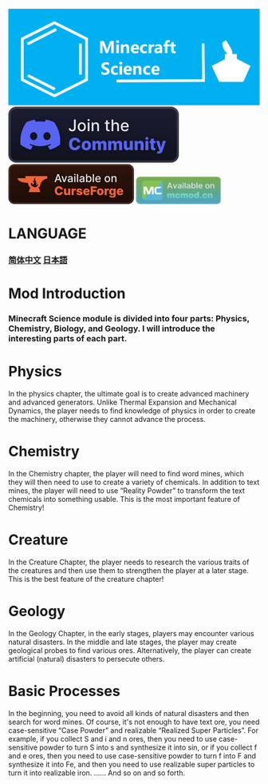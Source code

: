 ![](readme/picture/MCSE.png)<br>
<a href="https://discord.gg/mvFqVABev3" rel="Discord">![Discord](https://raw.githubusercontent.com/Y1rd/Y1rd/main/discord-custom_vector.svg)</a>
<a href="" rel="Curseforge">![Curseforge](https://raw.githubusercontent.com/intergrav/devins-badges/1aec26abb75544baec37249f42008b2fcc0e731f/assets/cozy/available/curseforge_vector.svg)</a>
<a href="" rel="mcmod"><img src="https://raw.githubusercontent.com/KessokuTeaTime/Badges-Extra/refs/heads/main/assets/cozy/available/mcmodcn_64h.png" alt="description" width="170" height="55">
</a>
# LANGUAGE<br>
### [简体中文](readme/readme(Chinese).md)  [日本語](readme/readme(Japanese).md)   
# Mod Introduction<br>
### Minecraft Science module is divided into four parts: Physics, Chemistry, Biology, and Geology. I will introduce the interesting parts of each part.
# Physics<br>
In the physics chapter, the ultimate goal is to create advanced machinery and advanced generators. Unlike Thermal Expansion and Mechanical Dynamics, the player needs to find knowledge of physics in order to create the machinery, otherwise they cannot advance the process.
# Chemistry<br>
In the Chemistry chapter, the player will need to find word mines, which they will then need to use to create a variety of chemicals. In addition to text mines, the player will need to use “Reality Powder” to transform the text chemicals into something usable. This is the most important feature of Chemistry!
# Creature<br>
In the Creature Chapter, the player needs to research the various traits of the creatures and then use them to strengthen the player at a later stage. This is the best feature of the creature chapter!
# Geology<br>
In the Geology Chapter, in the early stages, players may encounter various natural disasters. In the middle and late stages, the player may create geological probes to find various ores. Alternatively, the player can create artificial (natural) disasters to persecute others.
# Basic Processes<br>
In the beginning, you need to avoid all kinds of natural disasters and then search for word mines. Of course, it's not enough to have text ore, you need case-sensitive “Case Powder” and realizable “Realized Super Particles”. For example, if you collect S and i and n ores, then you need to use case-sensitive powder to turn S into s and synthesize it into sin, or if you collect f and e ores, then you need to use case-sensitive powder to turn f into F and synthesize it into Fe, and then you need to use realizable super particles to turn it into realizable iron. ...... And so on and so forth.